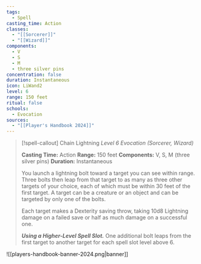 ```yaml
---
tags:
  - Spell
casting_time: Action
classes:
  - "[[Sorcerer]]"
  - "[[Wizard]]"
components:
  - V
  - S
  - M
  - three silver pins
concentration: false
duration: Instantaneous
icon: LiWand2
level: 6
range: 150 feet
ritual: false
schools:
  - Evocation
sources: 
  - "[[Player's Handbook 2024]]"
---
```

>[!spell-callout] Chain Lightning
>_Level 6 Evocation (Sorcerer, Wizard)_
>
>**Casting Time:** Action
>**Range:** 150 feet
>**Components:** V, S, M (three silver pins)
>**Duration:** Instantaneous
>
>You launch a lightning bolt toward a target you can see within range. Three bolts then leap from that target to as many as three other targets of your choice, each of which must be within 30 feet of the first target. A target can be a creature or an object and can be targeted by only one of the bolts.
>
>Each target makes a Dexterity saving throw, taking 10d8 Lightning damage on a failed save or half as much damage on a successful one.
>
>**_Using a Higher-Level Spell Slot._** One additional bolt leaps from the first target to another target for each spell slot level above 6.


![[players-handbook-banner-2024.png|banner]]